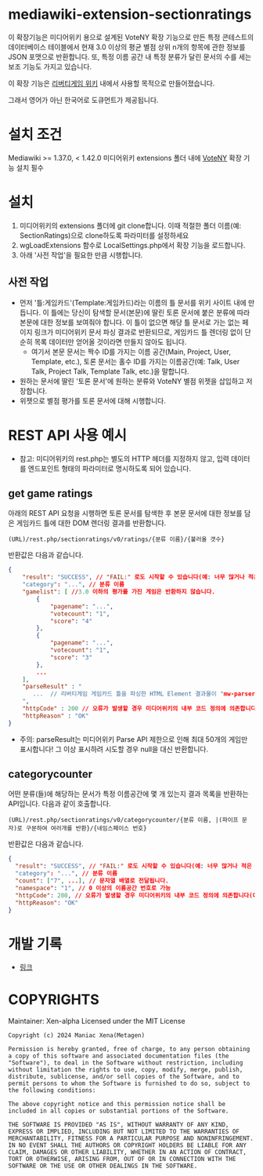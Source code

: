 # mediawiki-extension-sectionratings

이 확장기능은 미디어위키 용으로 설계된 VoteNY 확장 기능으로 만든 특정 콘테스트의 데이터베이스 테이블에서 현재 3.0 이상의 평균 별점 상위 n개의 항목에 관한 정보를 JSON 포맷으로 반환합니다. 또, 특정 이름 공간 내 특정 분류가 달린 문서의 수를 세는 보조 기능도 가지고 있습니다.

이 확장 기능은 [리버티게임 위키](https://libertyga.me) 내에서 사용할 목적으로 만들어졌습니다.

그래서 영어가 아닌 한국어로 도큐먼트가 제공됩니다.

# 설치 조건
Mediawiki >= 1.37.0, < 1.42.0
미디어위키 extensions 폴더 내에 [VoteNY](https://www.mediawiki.org/wiki/Extension:VoteNY) 확장 기능 설치 필수

# 설치

1. 미디어위키의 extensions 폴더에 git clone합니다. 이때 적절한 폴더 이름(예: SectionRatings)으로 clone하도록 파라미터를 설정하세요
2. wgLoadExtensions 함수로 LocalSettings.php에서 확장 기능을 로드합니다.
3. 아래 '사전 작업'을 필요한 만큼 시행합니다.
## 사전 작업
* 먼저 '틀:게임카드'(Template:게임카드)라는 이름의 틀 문서를 위키 사이트 내에 만듭니다. 이 틀에는 당신이 탐색할 문서(본문)에 딸린 토론 문서에 붙은 분류에 따라 본문에 대한 정보를 보여줘야 합니다. 이 틀이 없으면 해당 틀 문서로 가는 없는 페이지 링크가 미디어위키 문서 파싱 결과로 반환되므로, 게임카드 틀 렌더링 없이 단순히 목록 데이터만 얻어올 것이라면 만들지 않아도 됩니다.
  * 여기서 본문 문서는 짝수 ID를 가지는 이름 공간(Main, Project, User, Template, etc.), 토론 문서는 홀수 ID를 가지는 이름공간(예: Talk, User Talk, Project Talk, Template Talk, etc.)을 말합니다.
* 원하는 문서에 딸린 '토론 문서'에 원하는 분류와 VoteNY 별점 위젯을 삽입하고 저장합니다.
* 위젯으로 별점 평가를 토론 문서에 대해 시행합니다.

# REST API 사용 예시
* 참고: 미디어위키의 rest.php는 별도의 HTTP 헤더를 지정하지 않고, 입력 데이터를 엔드포인트 형태의 파라미터로 명시하도록 되어 있습니다.

## get game ratings
아래의 REST API 요청을 시행하면 토론 문서를 탐색한 후 본문 문서에 대한 정보를 담은 게임카드 틀에 대한 DOM 렌더링 결과를 반환합니다.

`(URL)/rest.php/sectionratings/v0/ratings/{분류 이름}/{불러올 갯수}`

반환값은 다음과 같습니다.

```json
{
    "result": "SUCCESS", // "FAIL:" 로도 시작할 수 있습니다(예: 너무 많거나 적은 게임 정보 갯수). 이 경우 공백을 '-' 문자로 치환한 한 줄 오류 내용을 담은 "error"가 추가로 전달되어야 합니다.
    "category": "...", // 분류 이름
    "gamelist": [ //3.0 이하의 평가를 가진 게임은 반환하지 않습니다.
        {
            "pagename": "...",
            "votecount": "1",
            "score": "4"
        },
        {
            "pagename": "...",
            "votecount": "1",
            "score": "3"
        },
        ...
    ],
	"parseResult" : "
	   ...  // 리버티게임 게임카드 틀을 파싱한 HTML Element 결과물이 "mw-parser-output" id를 가진 div 태그에 싸인 채로 포함됩니다.
	",
    "httpCode" : 200 // 오류가 발생할 경우 미디어위키의 내부 코드 정의에 의존합니다(예: 타입 오류시 400),
    "httpReason" : "OK"
}
```

- 주의: parseResult는 미디어위키 Parse API 제한으로 인해 최대 50개의 게임만 표시합니다! 그 이상 표시하려 시도할 경우 null을 대신 반환합니다.

## categorycounter
어떤 분류(들)에 해당하는 문서가 특정 이름공간에 몇 개 있는지 결과 목록을 반환하는 API입니다. 다음과 같이 호출합니다. 

`(URL)/rest.php/sectionratings/v0/categorycounter/{분류 이름, |(파이프 문자)로 구분하여 여러개를 반환}/{네임스페이스 번호}`

반환값은 다음과 같습니다.

```json
{
  "result": "SUCCESS", // "FAIL:" 로도 시작할 수 있습니다(예: 너무 많거나 적은 게임 정보 갯수). 이 경우 공백을 '-' 문자로 치환한 한 줄 오류 내용을 담은 "error"가 추가로 전달되어야 합니다.
  "category": "...", // 분류 이름
  "count": ["7", ...], // 문자열 배열로 전달됩니다.
  "namespace": "1", // 0 이상의 이름공간 번호로 가능
  "httpCode": 200, // 오류가 발생할 경우 미디어위키의 내부 코드 정의에 의존합니다(예: 타입 오류시 400),
  "httpReason": "OK"
}
```
# 개발 기록
* [링크](https://scandalous-aletopelta-300.notion.site/PHP-40cb8844095240daaac0a846f0d31c58)

# COPYRIGHTS

Maintainer: Xen-alpha
Licensed under the MIT License

```
Copyright (c) 2024 Maniac Xena(Metagen)

Permission is hereby granted, free of charge, to any person obtaining a copy of this software and associated documentation files (the "Software"), to deal in the Software without restriction, including without limitation the rights to use, copy, modify, merge, publish, distribute, sublicense, and/or sell copies of the Software, and to permit persons to whom the Software is furnished to do so, subject to the following conditions:

The above copyright notice and this permission notice shall be included in all copies or substantial portions of the Software.

THE SOFTWARE IS PROVIDED "AS IS", WITHOUT WARRANTY OF ANY KIND, EXPRESS OR IMPLIED, INCLUDING BUT NOT LIMITED TO THE WARRANTIES OF MERCHANTABILITY, FITNESS FOR A PARTICULAR PURPOSE AND NONINFRINGEMENT. IN NO EVENT SHALL THE AUTHORS OR COPYRIGHT HOLDERS BE LIABLE FOR ANY CLAIM, DAMAGES OR OTHER LIABILITY, WHETHER IN AN ACTION OF CONTRACT, TORT OR OTHERWISE, ARISING FROM, OUT OF OR IN CONNECTION WITH THE SOFTWARE OR THE USE OR OTHER DEALINGS IN THE SOFTWARE.
```
